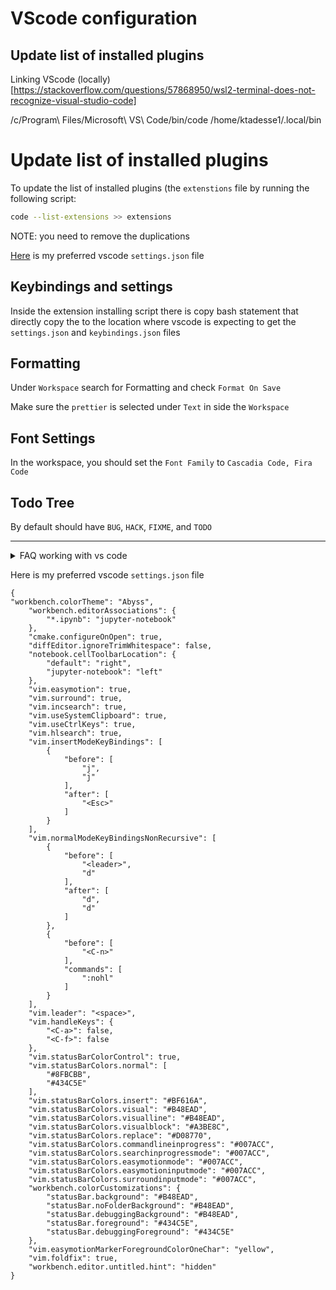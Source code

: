 # VScode configuration

## Update list of installed plugins


Linking VScode (locally)[https://stackoverflow.com/questions/57868950/wsl2-terminal-does-not-recognize-visual-studio-code]

 /c/Program\ Files/Microsoft\ VS\ Code/bin/code /home/ktadesse1/.local/bin



# Update list of installed plugins
To update the list of installed plugins (the `extenstions` file by running the following script:

```bash
code --list-extensions >> extensions
```

NOTE: you need to remove the duplications

[Here](/vscode/settings.json) is my preferred vscode `settings.json` file

## Keybindings and settings

Inside the extension installing script there is copy bash statement that directly copy the
to the location where vscode is expecting to get the `settings.json` and `keybindings.json` files

## Formatting

Under `Workspace` search for Formatting and check `Format On Save`

Make sure the `prettier` is selected under `Text` in side the `Workspace`

## Font Settings

In the workspace, you should set the `Font Family` to `Cascadia Code, Fira Code`

## Todo Tree

By default should have `BUG`, `HACK`, `FIXME`, and `TODO`

---

<details>

<summary> FAQ working with vs code </summary>

- `code .` is not openning on `wsl`

- ANS: Linking VScode [locally](https://stackoverflow.com/questions/57868950/wsl2-terminal-does-not-recognize-visual-studio-code)

</details>

Here is my preferred vscode `settings.json` file

```
{
"workbench.colorTheme": "Abyss",
    "workbench.editorAssociations": {
        "*.ipynb": "jupyter-notebook"
    },
    "cmake.configureOnOpen": true,
    "diffEditor.ignoreTrimWhitespace": false,
    "notebook.cellToolbarLocation": {
        "default": "right",
        "jupyter-notebook": "left"
    },
    "vim.easymotion": true,
    "vim.surround": true,
    "vim.incsearch": true,
    "vim.useSystemClipboard": true,
    "vim.useCtrlKeys": true,
    "vim.hlsearch": true,
    "vim.insertModeKeyBindings": [
        {
            "before": [
                "j",
                "j"
            ],
            "after": [
                "<Esc>"
            ]
        }
    ],
    "vim.normalModeKeyBindingsNonRecursive": [
        {
            "before": [
                "<leader>",
                "d"
            ],
            "after": [
                "d",
                "d"
            ]
        },
        {
            "before": [
                "<C-n>"
            ],
            "commands": [
                ":nohl"
            ]
        }
    ],
    "vim.leader": "<space>",
    "vim.handleKeys": {
        "<C-a>": false,
        "<C-f>": false
    },
    "vim.statusBarColorControl": true,
    "vim.statusBarColors.normal": [
        "#8FBCBB",
        "#434C5E"
    ],
    "vim.statusBarColors.insert": "#BF616A",
    "vim.statusBarColors.visual": "#B48EAD",
    "vim.statusBarColors.visualline": "#B48EAD",
    "vim.statusBarColors.visualblock": "#A3BE8C",
    "vim.statusBarColors.replace": "#D08770",
    "vim.statusBarColors.commandlineinprogress": "#007ACC",
    "vim.statusBarColors.searchinprogressmode": "#007ACC",
    "vim.statusBarColors.easymotionmode": "#007ACC",
    "vim.statusBarColors.easymotioninputmode": "#007ACC",
    "vim.statusBarColors.surroundinputmode": "#007ACC",
    "workbench.colorCustomizations": {
        "statusBar.background": "#B48EAD",
        "statusBar.noFolderBackground": "#B48EAD",
        "statusBar.debuggingBackground": "#B48EAD",
        "statusBar.foreground": "#434C5E",
        "statusBar.debuggingForeground": "#434C5E"
    },
    "vim.easymotionMarkerForegroundColorOneChar": "yellow",
    "vim.foldfix": true,
    "workbench.editor.untitled.hint": "hidden"
}
```












